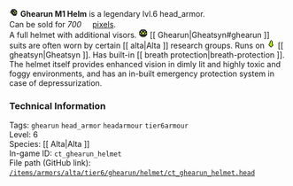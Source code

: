 ![ ](https://raw.githubusercontent.com/Ceterai/Enternia/main/items/armors/alta/tier6/ghearun/helmet/icon.png) **Ghearun M1 Helm** is a legendary lvl.6 head_armor.  
Can be sold for *700* <img src="https://starbounder.org/mediawiki/images/2/21/Pixel.png" width="12" height="16"/> [pixels](https://starbounder.org/Pixel).  
A full helmet with additional visors. ![ ](https://raw.githubusercontent.com/Ceterai/Enternia/main/items/active/unsorted/alta/loot/sets/ct_ghearun_set.png) [[ Ghearun|Gheatsyn#ghearun ]] suits are often worn by certain [[ alta|Alta ]] research groups. Runs on ![ ](https://raw.githubusercontent.com/Ceterai/Enternia/main/items/throwables/ct_gheatsyn_shard.png) [[ gheatsyn|Gheatsyn ]]. Has built-in [[ breath protection|breath-protection ]].  
The helmet itself provides enhanced vision in dimly lit and highly toxic and foggy environments, and has an in-built emergency protection system in case of depressurization.

### Technical Information

Tags: `ghearun` `head_armor` `headarmour` `tier6armour`  
Level: 6  
Species: [[ Alta|Alta ]]  
In-game ID: `ct_ghearun_helmet`  
File path (GitHub link): [`/items/armors/alta/tier6/ghearun/helmet/ct_ghearun_helmet.head`](https://github.com/Ceterai/Enternia/blob/main/items/armors/alta/tier6/ghearun/helmet/ct_ghearun_helmet.head)
